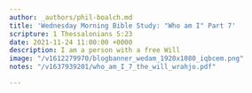 ```yaml
---
author: _authors/phil-boalch.md
title: 'Wednesday Morning Bible Study: "Who am I" Part 7'
scripture: 1 Thessalonians 5:23
date: 2021-11-24 11:00:00 +0000
description: I am a person with a free Will
image: "/v1612279970/blogbanner_wedam_1920x1080_iqbcem.png"
notes: "/v1637939201/who_am_I_7_the_will_wrahjo.pdf"

---
```


